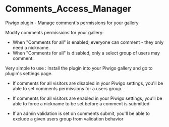 # Comments_Access_Manager
Piwigo plugin - Manage comment's permissions for your gallery

Modify comments permissions for your gallery:
- When "Comments for all" is enabled, everyone can comment - they only need a nickname.
- When "Comments for all" is disabled, only a select group of users may comment.

Very simple to use : Install the plugin into your Piwigo gallery and go to plugin's settings page.
  * If comments for all visitors are disabled in your Piwigo settings, you'll be able to set comments permissions for a users group.
  * If comments for all visitors are enabled in your Piwigo settings, you'll be able to force a nickname to be set before a comment is submitted

  * If an admin validation is set on comments submit, you'll be able to exclude a given users group from validation behavior


